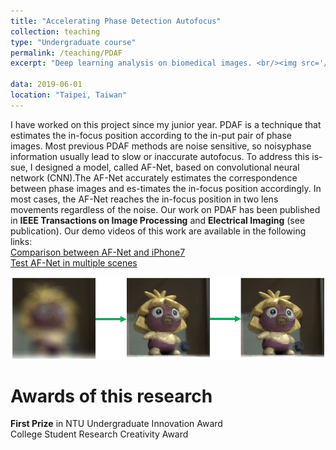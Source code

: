 ```yaml
---
title: "Accelerating Phase Detection Autofocus"
collection: teaching
type: "Undergraduate course"
permalink: /teaching/PDAF
excerpt: "Deep learning analysis on biomedical images. <br/><img src='/images/PDAF.jpg' width='600' >"

data: 2019-06-01
location: "Taipei, Taiwan"
---
```


I have worked on this project since my junior year. PDAF is a technique that estimates the in-focus position according to the in-put pair of phase images. Most previous PDAF methods are noise sensitive, so noisyphase information usually lead to slow or inaccurate autofocus.  To address this is-sue, I designed a model, called AF-Net, based on convolutional neural network (CNN).The AF-Net accurately estimates the correspondence between phase images and es-timates the in-focus position accordingly. In most cases, the AF-Net reaches the in-focus position in two lens movements regardless of the noise. Our work on PDAF has been published in **IEEE Transactions on Image Processing** and **Electrical Imaging** (see publication). Our demo videos of this work are available in the following links: <br/>
[Comparison between AF-Net and iPhone7](https://www.youtube.com/watch?v=ApXMDT774aA) <br/>
[Test AF-Net in multiple scenes](https://www.youtube.com/watch?v=9_BJ8C9Q8_k)

<img src='/images/PDAF.jpg' width='600' >

Awards of this research
======
**First Prize** in NTU Undergraduate Innovation Award <br/>
College Student Research Creativity Award
